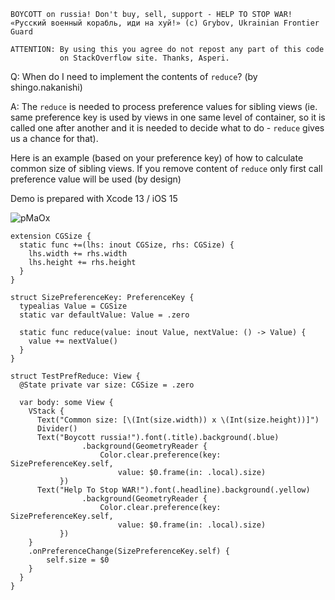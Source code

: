 ```
BOYCOTT on russia! Don't buy, sell, support - HELP TO STOP WAR!
«Русский военный корабль, иди на хуй!» (c) Grybov, Ukrainian Frontier Guard

ATTENTION: By using this you agree do not repost any part of this code
           on StackOverflow site. Thanks, Asperi.
```

Q: When do I need to implement the contents of `reduce`? (by shingo.nakanishi)

A: The `reduce` is needed to process preference values for sibling views (ie. same preference key is used by views in one same level of container, so it is called one after another and it is needed to decide what to do - `reduce` gives us a chance for that).

Here is an example (based on your preference key) of how to calculate common size of sibling views. If you remove content of `reduce` only first call preference value will be used (by design)

Demo is prepared with Xcode 13 / iOS 15

![pMaOx](https://user-images.githubusercontent.com/62171579/173037172-519d5cea-aca9-44c7-9a2a-ab4814ed10cb.png)

```
extension CGSize {
  static func +=(lhs: inout CGSize, rhs: CGSize) {
    lhs.width += rhs.width
    lhs.height += rhs.height
  }
}

struct SizePreferenceKey: PreferenceKey {
  typealias Value = CGSize
  static var defaultValue: Value = .zero

  static func reduce(value: inout Value, nextValue: () -> Value) {
    value += nextValue()
  }
}

struct TestPrefReduce: View {
  @State private var size: CGSize = .zero

  var body: some View {
    VStack {
      Text("Common size: [\(Int(size.width)) x \(Int(size.height))]")
      Divider()
      Text("Boycott russia!").font(.title).background(.blue)
                .background(GeometryReader {
                    Color.clear.preference(key: SizePreferenceKey.self,
                        value: $0.frame(in: .local).size)
           })
      Text("Help To Stop WAR!").font(.headline).background(.yellow)
                .background(GeometryReader {
                    Color.clear.preference(key: SizePreferenceKey.self,
                        value: $0.frame(in: .local).size)
           })
    }
    .onPreferenceChange(SizePreferenceKey.self) {
        self.size = $0
    }
  }
}
```

